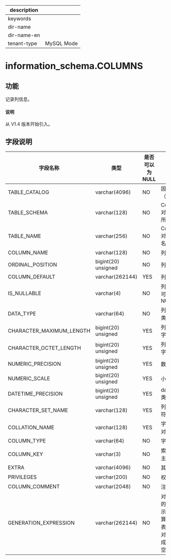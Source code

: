 |description||
|---|---|
|keywords||
|dir-name||
|dir-name-en||
|tenant-type|MySQL Mode|

# information_schema.COLUMNS

## 功能

记录列信息。

<main id="notice" type='explain'>
  <h4>说明</h4>
  <p>从 V1.4 版本开始引入。</p>
</main>

## 字段说明

|         **字段名称**         |       **类型**        | **是否可以为 NULL** |             **描述**             |
|--------------------------|---------------------|----------------|--------------------------------|
| TABLE_CATALOG            | varchar(4096)       | NO             | 固定值（def）                       |
| TABLE_SCHEMA             | varchar(128)        | NO             | Column 对应的表所属的库                |
| TABLE_NAME               | varchar(256)        | NO             | Column 对应的表名                   |
| COLUMN_NAME              | varchar(128)        | NO             | 列名                             |
| ORDINAL_POSITION         | bigint(20) unsigned | NO             | 列编号                            |
| COLUMN_DEFAULT           | varchar(262144)     | YES            | 列默认值                           |
| IS_NULLABLE              | varchar(4)          | NO             | 列值是否可以为 NULL                   |
| DATA_TYPE                | varchar(64)         | NO             | 列中数据类型                         |
| CHARACTER_MAXIMUM_LENGTH | bigint(20) unsigned | YES            | 列的最大字符数                        |
| CHARACTER_OCTET_LENGTH   | bigint(20) unsigned | YES            | 列的最大字节数                        |
| NUMERIC_PRECISION        | bigint(20) unsigned | YES            | 数字精度                           |
| NUMERIC_SCALE            | bigint(20) unsigned | YES            | 小数位数                           |
| DATETIME_PRECISION       | bigint(20) unsigned | YES            | datetime 类型精度                  |
| CHARACTER_SET_NAME       | varchar(128)        | YES            | 列对应字符集名称                       |
| COLLATION_NAME           | varchar(128)        | YES            | 字符集比对方法                        |
| COLUMN_TYPE              | varchar(64)         | NO             | 字段类型                           |
| COLUMN_KEY               | varchar(3)          | NO             | 索引或者主键列                        |
| EXTRA                    | varchar(4096)       | NO             | 其它信息                           |
| PRIVILEGES               | varchar(200)        | NO             | 权限信息                           |
| COLUMN_COMMENT           | varchar(2048)       | NO             | 注释                             |
| GENERATION_EXPRESSION    | varchar(262144)     | NO             | 对于生成的列，显示用于计算列值的表达式。 对于非生成列为空。 |
